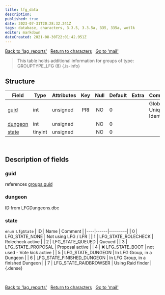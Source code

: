 ```yaml
---
title: lfg_data
description: 
published: true
date: 2023-07-31T20:28:32.241Z
tags: database, characters, 3.3.5, 3.3.5a, 335, 335a, wotlk
editor: markdown
dateCreated: 2021-08-30T22:01:42.951Z
---
```


<a href="https://trinitycore.info/en/database/335/characters/lag_reports" class="mt-5 v-btn v-btn--depressed v-btn--flat v-btn--outlined theme--light v-size--default darkblue--text text--lighten-3"><span class="v-btn__content"><i aria-hidden="true" class="v-icon notranslate v-icon--left mdi mdi-arrow-left theme--light"></i><span>Back to 'lag_reports'</span></span></a>&nbsp;&nbsp;&nbsp;<a href="https://trinitycore.info/en/database/335/characters/home" class="mt-5 v-btn v-btn--depressed v-btn--flat v-btn--outlined theme--light v-size--default darkblue--text text--lighten-3"><span class="v-btn__content"><i aria-hidden="true" class="v-icon notranslate v-icon--left mdi mdi-home-outline theme--light"></i><span>Return to characters</span></span></a>&nbsp;&nbsp;&nbsp;<a href="https://trinitycore.info/en/database/335/characters/mail" class="mt-5 v-btn v-btn--depressed v-btn--flat v-btn--outlined theme--light v-size--default darkblue--text text--lighten-3"><span class="v-btn__content"><span>Go to 'mail'</span><i aria-hidden="true" class="v-icon notranslate v-icon--right mdi mdi-arrow-right theme--light"></i></span></a>

> This table holds additional information for groups of type: GROUPTYPE_LFG (8)
{.is-info}


## Structure

| Field | Type | Attributes | Key | Null | Default | Extra | Comment |
| --- | --- | --- | :---: | :---: | --- | --- | --- |
| [guid](#guid) | int | unsigned | PRI | NO | 0 |  | Global Unique Identifier |
| [dungeon](#dungeon) | int | unsigned |  | NO | 0 |  |  |
| [state](#state) | tinyint | unsigned |  | NO | 0 |  |  |
&nbsp;
## Description of fields

### guid
references [groups.guid](../characters/groups#guid)
&nbsp;

### dungeon
ID from LFGDungeons.dbc
&nbsp;

### state
`enum LfgState`
| ID | Name | Comment |
|----|------|---------|
| 0 | LFG_STATE_NONE | Not using LFG / LFR |
| 1 | LFG_STATE_ROLECHECK | Rolecheck active |
| 2 | LFG_STATE_QUEUED | Queued |
| 3 | LFG_STATE_PROPOSAL | Proposal active |
| 4 | :x: LFG_STATE_BOOT | not used - Vote kick active |
| 5 | LFG_STATE_DUNGEON | In LFG Group, in a Dungeon |
| 6 | LFG_STATE_FINISHED_DUNGEON | In LFG Group, in a finished Dungeon |
| 7 | LFG_STATE_RAIDBROWSER | Using Raid finder |
{.dense}

&nbsp;

<a href="https://trinitycore.info/en/database/335/characters/lag_reports" class="mt-5 v-btn v-btn--depressed v-btn--flat v-btn--outlined theme--light v-size--default darkblue--text text--lighten-3"><span class="v-btn__content"><i aria-hidden="true" class="v-icon notranslate v-icon--left mdi mdi-arrow-left theme--light"></i><span>Back to 'lag_reports'</span></span></a>&nbsp;&nbsp;&nbsp;<a href="https://trinitycore.info/en/database/335/characters/home" class="mt-5 v-btn v-btn--depressed v-btn--flat v-btn--outlined theme--light v-size--default darkblue--text text--lighten-3"><span class="v-btn__content"><i aria-hidden="true" class="v-icon notranslate v-icon--left mdi mdi-home-outline theme--light"></i><span>Return to characters</span></span></a>&nbsp;&nbsp;&nbsp;<a href="https://trinitycore.info/en/database/335/characters/mail" class="mt-5 v-btn v-btn--depressed v-btn--flat v-btn--outlined theme--light v-size--default darkblue--text text--lighten-3"><span class="v-btn__content"><span>Go to 'mail'</span><i aria-hidden="true" class="v-icon notranslate v-icon--right mdi mdi-arrow-right theme--light"></i></span></a>
